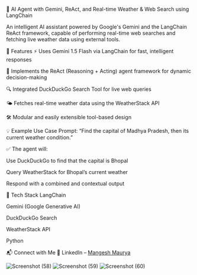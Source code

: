 🤖 AI Agent with Gemini, ReAct, and Real-time Weather & Web Search using LangChain


An intelligent AI assistant powered by Google's Gemini and the LangChain ReAct framework, capable of performing real-time web searches and fetching live weather data using external tools.

🚀 Features
⚡ Uses Gemini 1.5 Flash via LangChain for fast, intelligent responses

🧠 Implements the ReAct (Reasoning + Acting) agent framework for dynamic decision-making

🔍 Integrated DuckDuckGo Search Tool for live web queries

🌤️ Fetches real-time weather data using the WeatherStack API

🛠️ Modular and easily extensible tool-based design

💡 Example Use Case
Prompt: “Find the capital of Madhya Pradesh, then its current weather condition.”

✅ The agent will:

Use DuckDuckGo to find that the capital is Bhopal

Query WeatherStack for Bhopal’s current weather

Respond with a combined and contextual output

🧰 Tech Stack
LangChain

Gemini (Google Generative AI)

DuckDuckGo Search

WeatherStack API

Python

📬 Connect with Me
🔗 LinkedIn – [Mangesh Maurya](https://www.linkedin.com/in/mangesh-maurya/)

![Screenshot (58)](https://github.com/user-attachments/assets/06a0b623-e269-43cf-9de9-e2189561f093)
![Screenshot (59)](https://github.com/user-attachments/assets/3eab2a2c-db3b-495d-91eb-bf32ad07b87c)
![Screenshot (60)](https://github.com/user-attachments/assets/4fd38679-f8b5-4a7e-b80d-67b94fddff9a)






